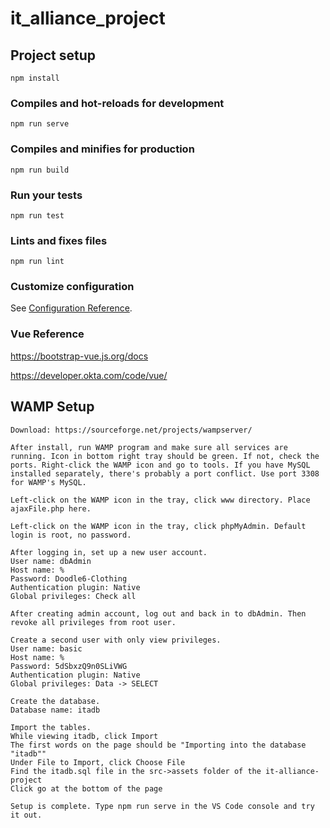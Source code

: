 # it_alliance_project

## Project setup
```
npm install
```

### Compiles and hot-reloads for development
```
npm run serve
```

### Compiles and minifies for production
```
npm run build
```

### Run your tests
```
npm run test
```

### Lints and fixes files
```
npm run lint
```

### Customize configuration
See [Configuration Reference](https://cli.vuejs.org/config/).

### Vue Reference
https://bootstrap-vue.js.org/docs

https://developer.okta.com/code/vue/

## WAMP Setup
```
Download: https://sourceforge.net/projects/wampserver/

After install, run WAMP program and make sure all services are running. Icon in bottom right tray should be green. If not, check the ports. Right-click the WAMP icon and go to tools. If you have MySQL installed separately, there's probably a port conflict. Use port 3308 for WAMP's MySQL.

Left-click on the WAMP icon in the tray, click www directory. Place ajaxFile.php here.

Left-click on the WAMP icon in the tray, click phpMyAdmin. Default login is root, no password.

After logging in, set up a new user account.
User name: dbAdmin
Host name: %
Password: Doodle6-Clothing
Authentication plugin: Native
Global privileges: Check all

After creating admin account, log out and back in to dbAdmin. Then revoke all privileges from root user.

Create a second user with only view privileges.
User name: basic
Host name: %
Password: 5dSbxzQ9n0SLiVWG
Authentication plugin: Native
Global privileges: Data -> SELECT

Create the database.
Database name: itadb

Import the tables.
While viewing itadb, click Import
The first words on the page should be "Importing into the database "itadb""
Under File to Import, click Choose File
Find the itadb.sql file in the src->assets folder of the it-alliance-project
Click go at the bottom of the page

Setup is complete. Type npm run serve in the VS Code console and try it out.
```